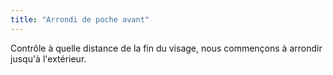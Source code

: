 ```yaml
---
title: "Arrondi de poche avant"
---
```


Contrôle à quelle distance de la fin du visage, nous commençons à arrondir jusqu'à l'extérieur.




